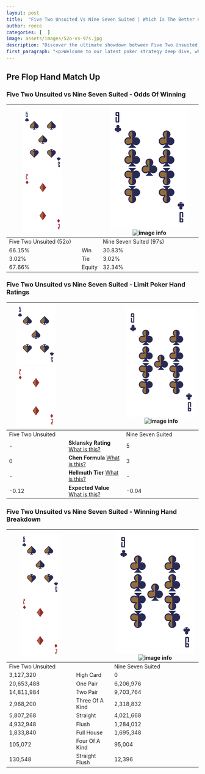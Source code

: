 ```yaml
---
layout: post
title:  "Five Two Unsuited Vs Nine Seven Suited | Which Is The Better Hand In Poker? A Complete Guide"
author: reece
categories: [  ]
image: assets/images/52o-vs-97s.jpg
description: "Discover the ultimate showdown between Five Two Unsuited and Nine Seven Suited in poker! Uncover the odds, strategies, and scenarios where one hand triumphs over the other. Get ready to up your poker game with this thrilling analysis."
first_paragraph: "<p>Welcome to our latest poker strategy deep dive, where we're pitting two distinct hands against each other in a high-stakes showdown: Five Two Unsuited vs Nine Seven Suited.</p><p>In the dynamic world of poker, every decision counts, and knowing which hand holds the upper hand is key to your success at the table.</p><p>In this article, we'll dissect these two hands, explore the scenarios where one dominates the other, and equip you with the knowledge to make strategic choices that can tip the odds in your favor.</p><p>Get ready to unravel the intriguing dynamics of these poker hands and elevate your game to new heights.</p>"
---
```




[comment]: # (sp0)

## Pre Flop Hand Match Up

<div class="table hand-ratings" markdown="1"> 



### Five Two Unsuited vs Nine Seven Suited - Odds Of Winning


    
| ![image info](assets/images/hand1/5.png) ![image info](assets/images/hand1/2o.png) |  | ![image info](assets/images/hand2/9.png) ![image info](assets/images/hand2/7s.png) |
| -------- | -------- | -------- |
| Five Two Unsuited (52o) |  | Nine Seven Suited (97s) |
| 66.15% | Win | 30.83% |
| 3.02% | Tie | 3.02% |
| 67.66% | Equity | 32.34% |




[comment]: # (sp1)



### Five Two Unsuited vs Nine Seven Suited - Limit Poker Hand Ratings


    
| ![image info](assets/images/hand1/5.png) ![image info](assets/images/hand1/2o.png) |  | ![image info](assets/images/hand2/9.png) ![image info](assets/images/hand2/7s.png) |
| -------- | -------- | -------- |
| Five Two Unsuited |  | Nine Seven Suited |
| - | **Sklansky Rating** [What is this?](/sklansky-rating-explained) | 5 |
| 0 | **Chen Formula** [What is this?](/chen-formula-explained) | 3 |
| - | **Hellmuth Tier** [What is this?](/Hellmuth-tier-explained) | - |
| -0.12 | **Expected Value** [What is this?](/expected-value-explained) | -0.04 |




[comment]: # (sp2)



### Five Two Unsuited vs Nine Seven Suited - Winning Hand Breakdown


    
| ![image info](assets/images/hand1/5.png) ![image info](assets/images/hand1/2o.png) |  | ![image info](assets/images/hand2/9.png) ![image info](assets/images/hand2/7s.png) |
| -------- | -------- | -------- |
| Five Two Unsuited |  | Nine Seven Suited |
| 3,127,320 | High Card | 0 |
| 20,653,488 | One Pair | 6,206,976 |
| 14,811,984 | Two Pair | 9,703,764 |
| 2,968,200 | Three Of A Kind | 2,318,832 |
| 5,807,268 | Straight | 4,021,668 |
| 4,932,948 | Flush | 1,284,012 |
| 1,833,840 | Full House | 1,695,348 |
| 105,072 | Four Of A Kind | 95,004 |
| 130,548 | Straight Flush | 12,396 |




[comment]: # (sp3)



</div>

[comment]: # (sp4)



[comment]: # (sp5)


